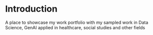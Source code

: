 # Introduction
A place to showcase my work portfolio with my sampled work in Data Science, GenAI applied in healthcare, social studies and other fields
